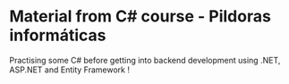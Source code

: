 # Material from C# course - Pildoras informáticas

Practising some C# before getting into backend development using .NET, ASP.NET and Entity Framework !